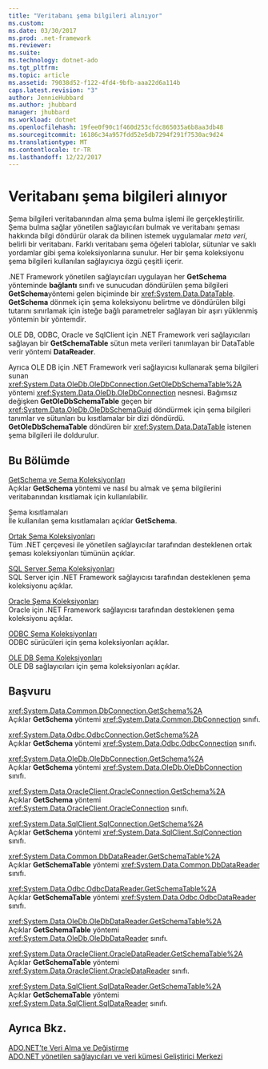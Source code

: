 ```yaml
---
title: "Veritabanı şema bilgileri alınıyor"
ms.custom: 
ms.date: 03/30/2017
ms.prod: .net-framework
ms.reviewer: 
ms.suite: 
ms.technology: dotnet-ado
ms.tgt_pltfrm: 
ms.topic: article
ms.assetid: 79038d52-f122-4fd4-9bfb-aaa22d6a114b
caps.latest.revision: "3"
author: JennieHubbard
ms.author: jhubbard
manager: jhubbard
ms.workload: dotnet
ms.openlocfilehash: 19fee0f90c1f460d253cfdc865035a6b8aa3db48
ms.sourcegitcommit: 16186c34a957fdd52e5db7294f291f7530ac9d24
ms.translationtype: MT
ms.contentlocale: tr-TR
ms.lasthandoff: 12/22/2017
---
```

# <a name="retrieving-database-schema-information"></a>Veritabanı şema bilgileri alınıyor
Şema bilgileri veritabanından alma şema bulma işlemi ile gerçekleştirilir. Şema bulma sağlar yönetilen sağlayıcıları bulmak ve veritabanı şeması hakkında bilgi döndürür olarak da bilinen istemek uygulamalar *meta veri*, belirli bir veritabanı. Farklı veritabanı şema öğeleri tablolar, sütunlar ve saklı yordamlar gibi şema koleksiyonlarına sunulur. Her bir şema koleksiyonu şema bilgileri kullanılan sağlayıcıya özgü çeşitli içerir.  
  
 .NET Framework yönetilen sağlayıcıları uygulayan her **GetSchema** yönteminde **bağlantı** sınıfı ve sunucudan döndürülen şema bilgileri **GetSchema**yöntemi gelen biçiminde bir <xref:System.Data.DataTable>. **GetSchema** dönmek için şema koleksiyonu belirtme ve döndürülen bilgi tutarını sınırlamak için isteğe bağlı parametreler sağlayan bir aşırı yüklenmiş yöntemin bir yöntemdir.  
  
 OLE DB, ODBC, Oracle ve SqlClient için .NET Framework veri sağlayıcıları sağlayan bir **GetSchemaTable** sütun meta verileri tanımlayan bir DataTable verir yöntemi **DataReader**.  
  
 Ayrıca OLE DB için .NET Framework veri sağlayıcısı kullanarak şema bilgileri sunan <xref:System.Data.OleDb.OleDbConnection.GetOleDbSchemaTable%2A> yöntemi <xref:System.Data.OleDb.OleDbConnection> nesnesi. Bağımsız değişken **GetOleDbSchemaTable** geçen bir <xref:System.Data.OleDb.OleDbSchemaGuid> döndürmek için şema bilgileri tanımlar ve sütunları bu kısıtlamalar bir dizi döndürdü. **GetOleDbSchemaTable** döndüren bir <xref:System.Data.DataTable> istenen şema bilgileri ile doldurulur.  
  
## <a name="in-this-section"></a>Bu Bölümde  
 [GetSchema ve Şema Koleksiyonları](../../../../docs/framework/data/adonet/getschema-and-schema-collections.md)  
 Açıklar **GetSchema** yöntemi ve nasıl bu almak ve şema bilgilerini veritabanından kısıtlamak için kullanılabilir.  
  
 Şema kısıtlamaları  
 İle kullanılan şema kısıtlamaları açıklar **GetSchema**.  
  
 [Ortak Şema Koleksiyonları](../../../../docs/framework/data/adonet/common-schema-collections.md)  
 Tüm .NET çerçevesi ile yönetilen sağlayıcılar tarafından desteklenen ortak şeması koleksiyonları tümünün açıklar.  
  
 [SQL Server Şema Koleksiyonları](../../../../docs/framework/data/adonet/sql-server-schema-collections.md)  
 SQL Server için .NET Framework sağlayıcısı tarafından desteklenen şema koleksiyonu açıklar.  
  
 [Oracle Şema Koleksiyonları](../../../../docs/framework/data/adonet/oracle-schema-collections.md)  
 Oracle için .NET Framework sağlayıcısı tarafından desteklenen şema koleksiyonu açıklar.  
  
 [ODBC Şema Koleksiyonları](../../../../docs/framework/data/adonet/odbc-schema-collections.md)  
 ODBC sürücüleri için şema koleksiyonları açıklar.  
  
 [OLE DB Şema Koleksiyonları](../../../../docs/framework/data/adonet/ole-db-schema-collections.md)  
 OLE DB sağlayıcıları için şema koleksiyonları açıklar.  
  
## <a name="reference"></a>Başvuru  
 <xref:System.Data.Common.DbConnection.GetSchema%2A>  
 Açıklar **GetSchema** yöntemi <xref:System.Data.Common.DbConnection> sınıfı.  
  
 <xref:System.Data.Odbc.OdbcConnection.GetSchema%2A>  
 Açıklar **GetSchema** yöntemi <xref:System.Data.Odbc.OdbcConnection> sınıfı.  
  
 <xref:System.Data.OleDb.OleDbConnection.GetSchema%2A>  
 Açıklar **GetSchema** yöntemi <xref:System.Data.OleDb.OleDbConnection> sınıfı.  
  
 <xref:System.Data.OracleClient.OracleConnection.GetSchema%2A>  
 Açıklar **GetSchema** yöntemi <xref:System.Data.OracleClient.OracleConnection> sınıfı.  
  
 <xref:System.Data.SqlClient.SqlConnection.GetSchema%2A>  
 Açıklar **GetSchema** yöntemi <xref:System.Data.SqlClient.SqlConnection> sınıfı.  
  
 <xref:System.Data.Common.DbDataReader.GetSchemaTable%2A>  
 Açıklar **GetSchemaTable** yöntemi <xref:System.Data.Common.DbDataReader> sınıfı.  
  
 <xref:System.Data.Odbc.OdbcDataReader.GetSchemaTable%2A>  
 Açıklar **GetSchemaTable** yöntemi <xref:System.Data.Odbc.OdbcDataReader> sınıfı.  
  
 <xref:System.Data.OleDb.OleDbDataReader.GetSchemaTable%2A>  
 Açıklar **GetSchemaTable** yöntemi <xref:System.Data.OleDb.OleDbDataReader> sınıfı.  
  
 <xref:System.Data.OracleClient.OracleDataReader.GetSchemaTable%2A>  
 Açıklar **GetSchemaTable** yöntemi <xref:System.Data.OracleClient.OracleDataReader> sınıfı.  
  
 <xref:System.Data.SqlClient.SqlDataReader.GetSchemaTable%2A>  
 Açıklar **GetSchemaTable** yöntemi <xref:System.Data.SqlClient.SqlDataReader> sınıfı.  
  
## <a name="see-also"></a>Ayrıca Bkz.  
 [ADO.NET’te Veri Alma ve Değiştirme](../../../../docs/framework/data/adonet/retrieving-and-modifying-data.md)  
 [ADO.NET yönetilen sağlayıcıları ve veri kümesi Geliştirici Merkezi](http://go.microsoft.com/fwlink/?LinkId=217917)
